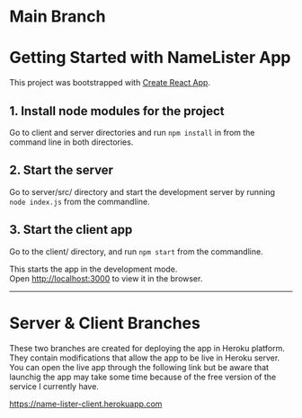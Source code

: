 # Main Branch

# Getting Started with NameLister App

This project was bootstrapped with [Create React App](https://github.com/facebook/create-react-app).

## 1. Install node modules for the project

Go to client and server directories and run `npm install` in from the command line in both directories.

## 2. Start the server

Go to server/src/ directory and start the development server by running `node index.js` from the commandline.

## 3. Start the client app

Go to the client/ directory, and run `npm start` from the commandline.

This starts the app in the development mode.\
Open [http://localhost:3000](http://localhost:3000) to view it in the browser.

***

# Server & Client Branches

These two branches are created for deploying the app in Heroku platform. They contain modifications that allow the app to be live in Heroku server.
You can open the live app through the following link but be aware that launchig the app may take some time because of the free version of the service I currently have. 

https://name-lister-client.herokuapp.com
